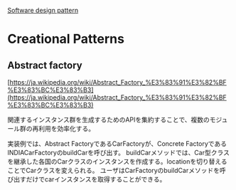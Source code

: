 [Software design pattern](https://en.wikipedia.org/wiki/Software_design_pattern)


# Creational Patterns

## Abstract factory

[https://ja.wikipedia.org/wiki/Abstract_Factory_%E3%83%91%E3%82%BF%E3%83%BC%E3%83%B3](https://ja.wikipedia.org/wiki/Abstract_Factory_%E3%83%91%E3%82%BF%E3%83%BC%E3%83%B3)

関連するインスタンス群を生成するためのAPIを集約することで、複数のモジュール群の再利用を効率化する。

実装例では、Abstract FactoryであるCarFactoryが、Concrete FactoryであるINDIACarFactoryのbuildCarを呼び出す。
buildCarメソッドでは、Car型クラスを継承した各国のCarクラスのインスタンスを作成する。locationを切り替えることでCarクラスを変えられる。
ユーザはCarFactoryのbuildCarメソッドを呼び出すだけでcarインスタンスを取得することができる。